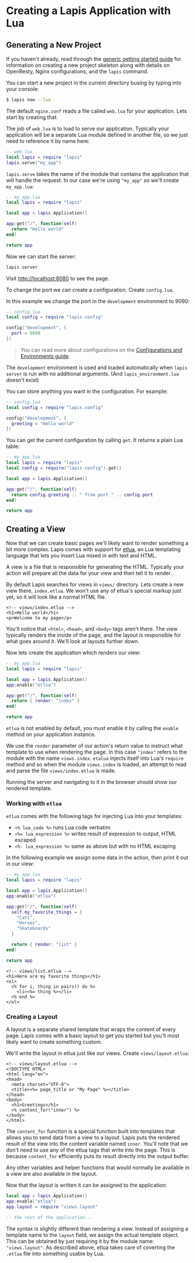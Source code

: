 <div class="override_lang"></div>

# Creating a Lapis Application with Lua

## Generating a New Project

If you haven't already, read through the [generic getting started guide][2] for
information on creating a new project skeleton along with details on OpenResty,
Nginx configurations, and the `lapis` command.

You can start a new project in the current directory busing by typing into your
console:

```bash
$ lapis new --lua
```

The default `nginx.conf` reads a file called `web.lua` for your application.
Lets start by creating that.

The job of `web.lua` is to load to serve our application. Typically your
application will be a separate Lua module defined in another file, so we just
need to reference it by name here:


```lua
-- web.lua
local lapis = require "lapis"
lapis.serve("my_app")
```

`lapis.serve` takes the name of the module that contains the application
that will handle the request. In our case we're using `"my_app"` so we'll
create `my_app.lua`:

```lua
-- my_app.lua
local lapis = require "lapis"

local app = lapis.Application()

app:get("/", function(self)
  return "Hello world"
end)

return app
```

Now we can start the server:

```bash
lapis server
```


Visit <http://localhost:8080> to see the page.

To change the port we can create a configuration. Create `config.lua`.

In this example we change the port in the `development` environment to 9090:

```lua
-- config.lua
local config = require "lapis.config"

config("development", {
  port = 9090
})
```

> You can read more about configurations on the [Configurations and
> Environments guide][3].

The `development` environment is used and loaded automatically when `lapis
server` is run with no additional arguments. (And `lapis_environment.lua`
doesn't exist)


You can store anything you want in the configuration. For example:

```lua
-- config.lua
local config = require "lapis.config"

config("development", {
  greeting = "Hello world"
})
```

You can get the current configuration by calling `get`. It returns a plain Lua
table:

```lua
-- my_app.lua
local lapis = require "lapis"
local config = require("lapis.config").get()

local app = lapis.Application()

app:get("/", function(self)
  return config.greeting .. " from port " .. config.port
end)

return app
```

## Creating a View

Now that we can create basic pages we'll likely want to render something a bit
more complex. Lapis comes with support for [etlua][1], an Lua templating
language that lets you insert Lua mixed in with text and HTML.

A view is a file that is responsible for generating the HTML. Typically your
action will prepare all the data for your view and then tell it to render.

By default Lapis searches for views in `views/` directory. Lets create a new
view there, `index.etlua`. We won't use any of etlua's special markup just yet,
so it will look like a normal HTML file.

```erb
<!-- views/index.etlua -->
<h1>Hello world</h1>
<p>Welcome to my page</p>
```

You'll notice that `<html>`, `<head>`, and `<body>` tags aren't there. The view
typically renders the inside of the page, and the layout is responsible for
what goes around it. We'll look at layouts further down.

Now lets create the application which renders our view:

```lua
-- my_app.lua
local lapis = require "lapis"

local app = lapis.Application()
app:enable("etlua")

app:get("/", function(self)
  return { render: "index" }
end)

return app
```

`etlua` is not enabled by default, you must enable it by calling the `enable`
method on your application instance.

We use the `render` parameter of our action's return value to instruct what
template to use when rendering the page. In this case `"index"` refers to the
module with the name `views.index`. `etalua` injects itself into Lua's
`require` method and so when the module `views.index` is loaded, an attempt to
read and parse the file `views/index.etlua` is made.

Running the server and navigating to it in the browser should show our rendered
template.

### Working with `etlua`

`etlua` comes with the following tags for injecting Lua into your templates:

* `<% lua_code %>` runs Lua code verbatim
* `<%= lua_expression %>` writes result of expression to output, HTML escaped
* `<%- lua_expression %>` same as above but with no HTML escaping


In the following example we assign some data in the action, then print it out
in our view:

```lua
-- my_app.lua
local lapis = require "lapis"

local app = lapis.Application()
app:enable("etlua")

app:get("/", function(self)
  self.my_favorite_things = {
    "Cats",
    "Horses",
    "Skateboards"
  }

  return { render: "list" }
end)

return app
```

```erb
<!-- views/list.etlua -->
<h1>Here are my favorite things</h1>
<ol>
  <% for i, thing in pairs() do %>
    <li><%= thing %></li>
  <% end %>
</ol>
```

### Creating a Layout

A layout is a separate shared template that wraps the content of every page.
Lapis comes with a basic layout to get you started but you'll most likely want
to create something custom.

We'll write the layout in etlua just like our views. Create `views/layout.etlua`:

```erb
<!-- views/layout.etlua -->
<!DOCTYPE HTML>
<html lang="en">
<head>
  <meta charset="UTF-8">
  <title><%= page_title or "My Page" %></title>
</head>
<body>
  <h1>Greetings</h1>
  <% content_for("inner") %>
</body>
</html>
```

The `content_for` function is a special function built into templates that
allows you to send data from a view to a layout. Lapis puts the rendered result
of the view into the content variable named `inner`. You'll note that we don't
need to use any of the etlua tags that write into the page. This is because
`content_for` efficiently puts its result directly into the output buffer.

Any other variables and helper functions that would normally be available in a
view are also available in the layout.

Now that the layout is written it can be assigned to the application:

```lua
local app = lapis.Application()
app:enable("etlua")
app.layout = require "views.layout"

-- the rest of the application...
```

The syntax is slightly different than rendering a view. Instead of assigning a
template name to the `layout` field, we assign the actual template object. This
can be obtained by just requiring it by the module name: `"views.layout"`. As
described above, etlua takes care of coverting the `.etlua` file into something
usable by Lua.


[1]: https://github.com/leafo/etlua
[2]: getting_started.html
[3]: configuration.html


